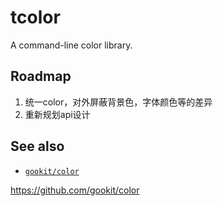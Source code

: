 # tcolor
A command-line color library.

## Roadmap
1. 统一color，对外屏蔽背景色，字体颜色等的差异
2. 重新规划api设计

## See also
- [`gookit/color`](https://github.com/gookit/color)

https://github.com/gookit/color